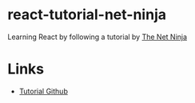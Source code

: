 # react-tutorial-net-ninja
Learning React by following a tutorial by [The Net Ninja](https://www.youtube.com/watch?v=kVeOpcw4GWY&amp;list=PL4cUxeGkcC9gZD-Tvwfod2gaISzfRiP9d&amp;index=2)

# Links
* [Tutorial Github](https://github.com/iamshaunjp/Complete-React-Tutorial)